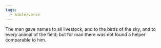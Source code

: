 ```yaml
---
tags:
  - bible/verse
---
```

The man gave names to all livestock, and to the birds of the sky, and to every animal of the field; but for man there was not found a helper comparable to him.